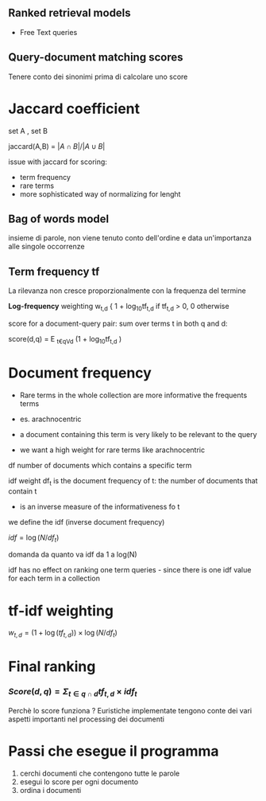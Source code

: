 ## Ranked retrieval models
- Free Text queries 

## Query-document matching scores
Tenere conto dei sinonimi prima di calcolare uno score

# Jaccard coefficient
set A , set B

jaccard(A,B) = $| A \cap	 B | / | A \cup B |$

issue with jaccard for scoring: 
- term frequency
- rare terms 
- more sophisticated way of normalizing for lenght


## Bag of words model
insieme di parole, non viene tenuto conto dell'ordine
e data un'importanza alle singole occorrenze

## Term frequency tf
La rilevanza non cresce proporzionalmente con la frequenza del termine

**Log-frequency** weighting
w<sub>t,d</sub> { 1 + log<sub>10</sub>tf<sub>t,d</sub> if tf<sub>t,d</sub> > 0, 0 otherwise

score for a document-query pair: sum over terms t in both q and d:

score(d,q) = E <sub>t€qVd</sub>  (1 + log<sub>10</sub>tf<sub>t,d</sub> )


# Document frequency
- Rare terms in the whole collection are more informative the frequents terms

- es. arachnocentric

- a document containing this term is very likely to be relevant to the query
- we want a high weight for rare terms like arachnocentric

df number of documents which contains a specific term

idf weight
df<sub>t</sub> is the document frequency of t: the number of documents that contain t 

- is an inverse measure of the informativeness fo t

we define the idf (inverse document frequency)

$idf = \log (N/df_{t})$

domanda da quanto va idf da 1 a log(N)

idf has no effect on ranking one term queries - since there is one idf value for each term in a collection

# tf-idf weighting

$w_{t,d} = (1+\log (tf_{t,d})) \times \log(N/df_{t})$

# Final ranking
 
### $Score(d,q) = \Sigma_{t \in q \cap d}  tf_{t,d} \times idf_{t}$

Perchè lo score funziona ? 
Euristiche implementate tengono conte dei vari aspetti importanti nel processing dei documenti

# Passi che esegue il programma

1. cerchi documenti che contengono tutte le parole
2. esegui lo score per ogni documento
3. ordina i documenti

